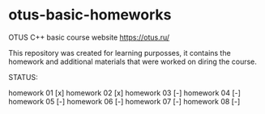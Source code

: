 # otus-basic-homeworks
OTUS C++ basic course website https://otus.ru/

This repository was created for learning purposses, it contains the
homework and additional materials that were worked on diring the course.
 

STATUS:

homework 01 [x]
homework 02 [x]
homework 03 [-]
homework 04 [-] 
homework 05 [-]
homework 06 [-]
homework 07 [-]
homework 08 [-]